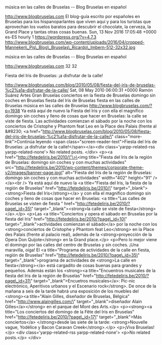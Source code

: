 música en las calles de Bruselas -- Blog Bruselas en español

http://www.blogbruselas.com El blog-guía escrito por españoles en
Bruselas para los hispanoparlantes que viven aquí y para los turistas
que aprovechan los vuelos baratos para descubrir el chocolate, la
cerveza, la Grand Place y tantas otras cosas buenas. Sun, 13 Nov 2016
17:05:48 +0000 es-ES hourly 1 https://wordpress.org/?v=4.7.3
http://www.blogbruselas.com/wp-content/uploads/2016/04/cropped-Manneken\_Pis\_Blog\_Bruselas\_Ricardo\_Imbern-512-32x32.jpg

música en las calles de Bruselas -- Blog Bruselas en español

http://www.blogbruselas.com 32 32

Fiesta del Iris de Bruselas: ¡a disfrutar de la calle!

http://www.blogbruselas.com/blog/2010/05/08/fiesta-del-iris-de-bruselas-%c2%a1a-disfrutar-de-la-calle/
Sat, 08 May 2010 06:00:31 +0000 Ramón Suárez Artes Gran Bruselas
conciertos en la fiesta de Bruselas domingo sin coches en Bruselas
fiesta del Iris de Bruselas fiesta en las calles de Bruselas música en
las calles de Bruselas http://www.blogbruselas.com/?p=1938 Ya está aquí
de nuevo la Fiesta del Iris y con ella el magnífico domingo sin coches y
lleno de cosas que hacer en Bruselas: la calle se viste de fiesta. Las
actividades comienzan el sábado por la noche con los conciertos de
Cristophe y Phantom feat Leo en la Place des Palais (frente al &\#8230;
\<a
href=\"http://www.blogbruselas.com/blog/2010/05/08/fiesta-del-iris-de-bruselas-%c2%a1a-disfrutar-de-la-calle/\"
class=\"more-link\"\>Continúa leyendo \<span
class=\"screen-reader-text\"\>Fiesta del Iris de Bruselas: ¡a disfrutar
de la calle!\</span\>\</a\>\<div class=\'yarpp-related-rss
yarpp-related-none\'\> No related posts. \</div\> \<p\>\<a
href=\"http://fetedeliris.be/2010/\"\>\<img title=\"Fiesta del Iris de
la región de Bruselas: domingo sin coches y con muchas actividades\"
src=\"http://fetedeliris.be/2010/wp-content/themes/corporate-theme-v2/images/banner-page.jpg\"
alt=\"Fiesta del Iris de la región de Bruselas: domingo sin coches y con
muchas actividades\" width=\"402\" height=\"91\" /\>\</a\>\<br /\> Ya
está aquí de nuevo la \<a title=\"Fiesta del Iris, la fiesta de la
región de Bruselas\" href=\"http://fetedeliris.be/2010/\"
target=\"\_blank\"\>\<strong\>Fiesta del Iris\</strong\>\</a\> y con
ella el magnífico domingo sin coches y lleno de cosas que hacer en
Bruselas: \<a title=\"Las calles de Bruselas se visten de fiesta \"
href=\"http://fetedeliris.be/2010/?page\_id=35\"
target=\"\_blank\"\>\<strong\>la calle se viste de
fiesta\</strong\>\</a\>.\</p\> \<p\>Las \<a title=\"Conciertos y opera
el sábado en Bruselas por la fiesta del Iris\"
href=\"http://fetedeliris.be/2010/?page\_id=10\"
target=\"\_blank\"\>actividades comienzan el sábado\</a\> por la noche
con los \<strong\>conciertos de Cristophe y Phantom feat Leo\</strong\>
en la Place des Palais (frente al palacio real), además de la
\<strong\>proyección de la Opera Don Quijote\</strong\> en la Grand
place.\</p\> \<p\>Pero lo mejor viene el domingo por las calles del
centro de Bruselas y sin coches. ¡Una maravilla, oiga! El \<a
title=\"Programa de actividades de la calle en fiesta, región de
Bruselas\" href=\"http://fetedeliris.be/2010/?page\_id=35\"
target=\"\_blank\"\>programa de actividades de \<strong\>La calle en
fiesta\</strong\>\</a\> está cargadito de cosas buenas para grandes y
pequeños. Además están los \<strong\>\<a title=\"Encuentros musicales de
la fiesta del Iris de la región de Bruselas\"
href=\"http://fetedeliris.be/2010/?page\_id=31\"
target=\"\_blank\"\>Encuetros musicales\</a\>: Pic-nic electrónico,
Aperitivos urbanos y el Escenario rock\</strong\>. De once de la mañana
a seis de la tarde habrá una exposición de los muebles del \<strong\>\<a
title=\"Alain Gilles, diseñador de Bruselas, Bélgica\"
href=\"http://www.alaingilles.com/\" target=\"\_blank\"\>diseñador Alain
Gilles\</a\>\</strong\> en el parque del Mont des Arts.\</p\>
\<p\>\<strong\>\<a title=\"Los conciertos del domingo de la Fête del
Iris en Bruselas\" href=\"http://fetedeliris.be/2010/?page\_id=17\"
target=\"\_blank\"\>Más conciertos\</a\> \</strong\>desde las siete de
la tarde: \<strong\>Nouvelle vague, Yodélice y Bacon Caravan
Creek\</strong\>.\</p\> \<p\>¡Viva Bruselas!\</p\> \<div
class=\'yarpp-related-rss yarpp-related-none\'\> \<p\>No related
posts.\</p\> \</div\>
